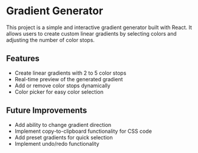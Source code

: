# Gradient Generator

This project is a simple and interactive gradient generator built with React. It allows users to create custom linear gradients by selecting colors and adjusting the number of color stops.

## Features

- Create linear gradients with 2 to 5 color stops
- Real-time preview of the generated gradient
- Add or remove color stops dynamically
- Color picker for easy color selection

## Future Improvements

- Add ability to change gradient direction
- Implement copy-to-clipboard functionality for CSS code
- Add preset gradients for quick selection
- Implement undo/redo functionality
